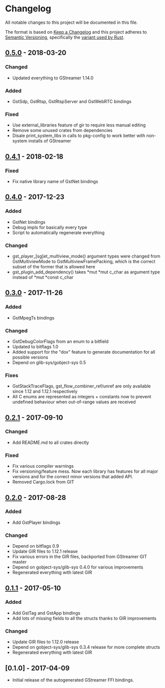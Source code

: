 # Changelog
All notable changes to this project will be documented in this file.

The format is based on [Keep a Changelog](http://keepachangelog.com/en/1.0.0/)
and this project adheres to [Semantic Versioning](http://semver.org/spec/v2.0.0.html),
specifically the [variant used by Rust](http://doc.crates.io/manifest.html#the-version-field).

## [0.5.0] - 2018-03-20
### Changed
- Updated everything to GStreamer 1.14.0

### Added
- GstSdp, GstRtsp, GstRtspServer and GstWebRTC bindings

### Fixed
- Use external_libraries feature of gir to require less manual editing
- Remove some unused crates from dependencies
- Disale print_system_libs in calls to pkg-config to work better with
  non-system installs of GStreamer

## [0.4.1] - 2018-02-18
### Fixed
- Fix native library name of GstNet bindings

## [0.4.0] - 2017-12-23
### Added
- GstNet bindings
- Debug impls for basically every type
- Script to automatically regenerate everything

### Changed
- gst_player_[sg]et_multiview_mode() argument types were changed from
  GstMultiviewMode to GstMultiviewFramePacking, which is the correct subset
  of the former that is allowed here
- gst_plugin_add_dependency() takes *mut *mut c_char as argument type instead
  of *mut *const c_char

## [0.3.0] - 2017-11-26
### Added
- GstMpegTs bindings

### Changed
- GstDebugColorFlags from an enum to a bitfield
- Updated to bitflags 1.0
- Added support for the "dox" feature to generate documentation for all
  possible versions
- Depend on glib-sys/gobject-sys 0.5

### Fixes
- GstStackTraceFlags, gst_flow_combiner_ref/unref are only available since
  1.12 and 1.12.1 respectively
- All C enums are represented as integers + constants now to prevent undefined
  behaviour when out-of-range values are received

## [0.2.1] - 2017-09-10
### Changed
- Add README.md to all crates directly

### Fixed
- Fix various compiler warnings
- Fix versioning/feature mess. Now each library has features for all major
  versions and for the correct minor versions that added API.
- Removed Cargo.lock from GIT

## [0.2.0] - 2017-08-28
### Added
- Add GstPlayer bindings

### Changed
- Depend on bitflags 0.9
- Update GIR files to 1.12.1 release
- Fix various errors in the GIR files, backported from GStreamer GIT master
- Depend on gobject-sys/glib-sys 0.4.0 for various improvements
- Regenerated everything with latest GIR

## [0.1.1] - 2017-05-10
### Added
- Add GstTag and GstApp bindings
- Add lots of missing fields to all the structs thanks to GIR improvements

### Changed
- Update GIR files to 1.12.0 release
- Depend on gobject-sys/glib-sys 0.3.4 release for more complete structs
- Regenerated everything with latest GIR

## [0.1.0] - 2017-04-09

- Initial release of the autogenerated GStreamer FFI bindings.

[Unreleased]: https://github.com/sdroege/gstreamer-sys/compare/0.5.0...HEAD
[0.5.0]: https://github.com/sdroege/gstreamer-sys/compare/0.4.1...0.5.0
[0.4.1]: https://github.com/sdroege/gstreamer-sys/compare/0.4.0...0.4.1
[0.4.0]: https://github.com/sdroege/gstreamer-sys/compare/0.3.0...0.4.0
[0.3.0]: https://github.com/sdroege/gstreamer-sys/compare/0.2.1...0.3.0
[0.2.1]: https://github.com/sdroege/gstreamer-sys/compare/0.2.0...0.2.1
[0.2.0]: https://github.com/sdroege/gstreamer-sys/compare/0.1.1...0.2.0
[0.1.1]: https://github.com/sdroege/gstreamer-sys/compare/0.1.0...0.1.1
